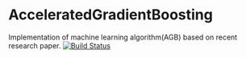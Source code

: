 # AcceleratedGradientBoosting
Implementation of machine learning algorithm(AGB) based on recent research paper.
[![Build Status](https://travis-ci.com/kopok2/AcceleratedGradientBoosting.svg?branch=master)](https://travis-ci.com/kopok2/AcceleratedGradientBoosting)



